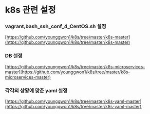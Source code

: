 # k8s 관련 설정 

### vagrant,bash_ssh_conf_4_CentOS.sh 설정
[https://github.com/younggwon1/k8s/tree/master/k8s-master](https://github.com/younggwon1/k8s/tree/master/k8s-master)

### DB 설정
[https://github.com/younggwon1/k8s/tree/master/k8s-microservices-master](https://github.com/younggwon1/k8s/tree/master/k8s-microservices-master)

### 각각의 상황에 맞춘 yaml 설정
[https://github.com/younggwon1/k8s/tree/master/k8s-yaml-master](https://github.com/younggwon1/k8s/tree/master/k8s-yaml-master)
